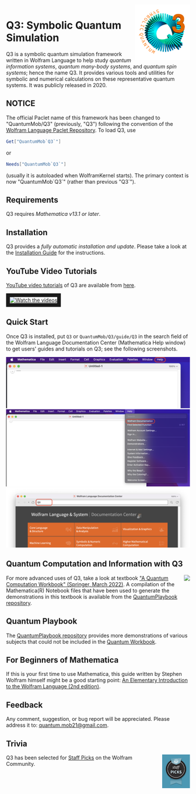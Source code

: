 <a href="https://github.com/quantum-mob/Q3">
<img align="Right" src="Q3/Asset/Images/EmblemQ3S.png" width="30%"/>
</a>

# Q3: Symbolic Quantum Simulation

Q3 is a symbolic quantum simulation framework written in Wolfram Language to help study *quantum information systems*, *quantum many-body systems*, and *quantum spin systems*; hence the name Q3. It provides various tools and utilities for symbolic and numerical calculations on these representative quantum systems. It was publicly released in 2020.

## NOTICE

The official Paclet name of this framework has been changed to "QuantumMob/Q3" (previously, "Q3") following the convention of the [Wolfram Language Paclet Repository](https://resources.wolframcloud.com/PacletRepository/). To load Q3, use 
```Mathematica
Get["QuantumMob`Q3`"]
```
or
```Mathematica
Needs["QuantumMob`Q3`"]
```
(usually it is autoloaded when WolframKernel starts).
The primary context is now "QuantumMob\`Q3\`" (rather than previous "Q3\`").


## Requirements

Q3 requires *Mathematica v13.1 or later*.


## Installation

Q3 provides a *fully automatic installation and update*. Please take a look at the [Installation Guide](./INSTALL.md) for the instructions.


## YouTube Video Tutorials

[YouTube video tutorials](https://youtube.com/playlist?list=PLO3EQ7RIEy-eW2hPiaPQ24VuVOZytyS5m&feature=shared) of Q3 are available from [here](https://youtube.com/playlist?list=PLO3EQ7RIEy-eW2hPiaPQ24VuVOZytyS5m&feature=shared).

<a href="https://www.youtube.com/@QuantumWorkforceCenter/videos" target="_blank">
<img src="http://img.youtube.com/vi/k2icqSdb0FA/mqdefault.jpg" alt="Watch the videos" width="360" border="10" />
</a>


## Quick Start

Once Q3 is installed, put `Q3` or `QuantumMob/Q3/guide/Q3` in the search field of the Wolfram Language Documentation Center (Mathematica Help window) to get users' guides and tutorials on Q3; see the following screenshots.

![Screenshot 1](Examples/Images/Help1.png?raw=true)
![Screenshot 2](Examples/Images/Help2.png?raw=true)
![Screenshot 3](Examples/Images/Help3.png?raw=true)


## Quantum Computation and Information with Q3

<a href="https://link.springer.com/book/9783030912130">
<img src="Asset/Images/QuantumWorkbookCover.jpg" align="right"
     alg="Quantum Workbook Cover"/>
</a>

For more advanced uses of Q3, take a look at textbook ["A Quantum Computation Workbook" (Springer, March 2022)](https://link.springer.com/book/9783030912130).
A compilation of the Mathematica(R) Notebook files that have been used to generate the demonstrations in this textbook is available from
the [QuantumPlaybook repository](https://github.com/quantum-mob/QuantumPlaybook).


## Quantum Playbook

The [QuantumPlaybook repository](https://github.com/quantum-mob/QuantumPlaybook) provides more demonstrations of various subjects that could not be included in the [Quantum Workbook](https://link.springer.com/book/9783030912130).


## For Beginners of Mathematica

If this is your first time to use Mathematica, this guide written by Stephen Wolfram himself might be a good starting point: [An Elementary Introduction to the Wolfram Language (2nd edition)](https://www.wolfram.com/language/elementary-introduction/2nd-ed/).


## Feedback

Any comment, suggestion, or bug report will be appreciated. Please address it to: [quantum.mob21@gmail.com](mailto:quantum.mob21@gmail.com).

## Trivia

<a href="https://community.wolfram.com/groups/-/m/t/3514978">
<img align="Right" src="Q3/Asset/Images/WolframCommunityStaffPicks.png" width="15%"/>
</a>

Q3 has been selected for [Staff Picks](https://community.wolfram.com/groups/-/m/t/3514978) on the Wolfram Community.


